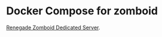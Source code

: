 
# Docker Compose for zomboid

[Renegade Zomboid Dedicated Server](hhttps://github.com/Renegade-Master/zomboid-dedicated-server).
